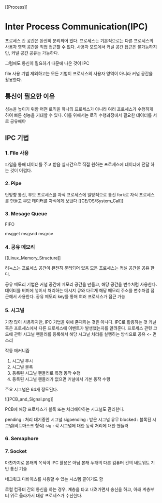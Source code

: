 [[Process]]

# Inter Process Communication(IPC)

프로세스 간 공간은 완전히 분리되어 있다.
프로세스는 기본적으로는 다른 프로세스의 사용자 영역 공간을 직접 접근할 수 없다.
사용자 모드에서 커널 공간 접근은 불가능하지만, 커널 공간 공유는 가능하다.

그럼에도 통신이 필요하기 때문에 나온 것이 IPC

file 사용 기법 제외하고는 모든 기법이 프로세스의 사용자 영역이 아니라 커널 공간을 활용한다.

## 통신이 필요한 이유
성능을 높이기 위함
어떤 로직을 하나의 프로세스가 아니라 여러 프로세스가 수행하게 하여 빠른 성능을 기대할 수 있다.
이를 위해서는 로직 수행과정에서 필요한 데이터를 서로 공유해야

## IPC 기법

### 1. File 사용
파일을 통해 데이터를 주고 받음
실시간으로 직접 원하는 프로세스에 데이터에 전달 하는 것이 어렵다.

### 2. Pipe
단방향 통신, 부모 프로세스를 자식 프로세스에 일방적으로 통신
fork로 자식 프로세스를 만들고 부모 데이터를 자식에게 보낸다
[[CE/OS/System_Call]]

### 3. Mesage Queue
FIFO

msgget
msgsnd
msgrcv

### 4. 공유 메모리
[[Linux_Memory_Structure]]

리눅스는 프로세스 공간이 완전히 분리되어 있음
모든 프로세스는 커널 공간을 공유 한다.

공유 메모리 기법은 커널 공간에 메모리 공간을 만들고, 해당 공간을 변수처럼 사용한다. 
데이터를 버퍼에 넣어서 처리하는 메시지 큐와 다르게 해당 메모리 주소를 변수처럼 접근해서 사용한다.
공유 메모리 key를 통해 여러 프로세스가 접근 가능

### 5. 시그널
가장 많이 사용하지만, IPC 기법을 위해 존재하는 것은 아니다. IPC로 활용하는 것
커널 혹은 프로세스에서 다른 프로세스에 이벤트가 발생했는지를 알려준다. 
프로세스 관련 코드에 관련 시그널 핸들러를 등록해서 해당 시그널 처리를 실행하는 방식으로 공유 <- 먼소리

작동 매커니즘
1. 시그널 무시
2. 시그널 블록
3. 등록된 시그널 핸들러로 특정 동작 수행
4. 등록된 시그널 핸들러가 없으면 커널에서 기본 동작 수행

주요 시그널은 64개 정도된다.

![[PCB_and_Signal.png]]

PCB에 해당 프로세스가 블록 또는 처리해야하는 시그널도 관리한다.

pending : 처리 대기중인 시그널
sigpending : 받은 시그널 유무
blocked : 블록된 시그널(비트마스크 형식)
sig : 각 시그널에 대한 동작 처리에 대한 핸들러

### 6. Semaphore


### 7. Socket
마찬가지로 본래의 목적이 IPC 활용은 아님
본래 두개의 다른 컴퓨터 간의 네트워트 기반 통신 기술

네크워크 디바이스를 사용할 수 있는 시스템 콜이기도 함

로컬 컴퓨터 간의 통신을 하는 경우, 계층을 타고 내려가면서 송신을 하고, 아래 계층부터 위로 올라가서 대상 프로세스가 수신한다.